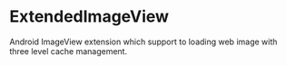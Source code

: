 # ExtendedImageView
Android ImageView extension which support to loading web image with three level cache management.
